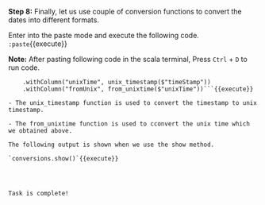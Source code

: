 
**Step 8:** Finally, let us use couple of conversion functions to convert the dates into different formats.

Enter into the paste mode and execute the following code.
`:paste`{{execute}}

**Note:** After pasting following code in the scala terminal, Press  `Ctrl` + `D` to run code.

```val conversions = timeStampDS
    .withColumn("unixTime", unix_timestamp($"timeStamp"))
    .withColumn("fromUnix", from_unixtime($"unixTime"))```{{execute}} 

- The unix_timestamp function is used to convert the timestamp to unix timestamp.

- The from_unixtime function is used to cconvert the unix time which we obtained above.

The following output is shown when we use the show method.

`conversions.show()`{{execute}} 


 

Task is complete!

